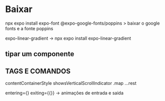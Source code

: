 # Baixar

npx expo install expo-font @expo-google-fonts/poppins > baixar o google fonts e a fonte poppins

expo-linear-gradient -> npx expo install expo-linear-gradient

## tipar um componente



## TAGS E COMANDOS

<pressable>
contentContainerStyle
showsVerticalScrollIndicator
.map
...rest


entering={} exiting={{}} -> animações de entrada e saida
